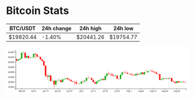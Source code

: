 # Bitcoin Stats

BTC/USDT|24h change|24h high|24h low|
|---|---|---|---|
|$19820.44|-1.40%|$20441.26|$19754.77|

<img src="./chart.svg">
